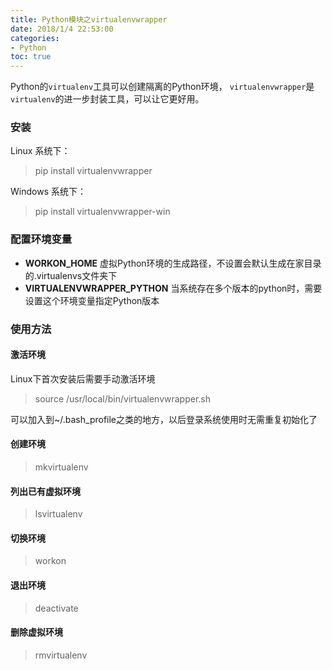 ```yaml
---
title: Python模块之virtualenvwrapper
date: 2018/1/4 22:53:00
categories:
- Python
toc: true
---
```


Python的`virtualenv`工具可以创建隔离的Python环境， `virtualenvwrapper`是`virtualenv`的进一步封装工具，可以让它更好用。

### 安装
Linux 系统下：
> pip install virtualenvwrapper

Windows 系统下：
> pip install virtualenvwrapper-win

### 配置环境变量
- **WORKON_HOME** 虚拟Python环境的生成路径，不设置会默认生成在家目录的.virtualenvs文件夹下
- **VIRTUALENVWRAPPER_PYTHON** 当系统存在多个版本的python时，需要设置这个环境变量指定Python版本

### 使用方法
#### 激活环境
Linux下首次安装后需要手动激活环境
> source /usr/local/bin/virtualenvwrapper.sh

可以加入到~/.bash_profile之类的地方，以后登录系统使用时无需重复初始化了

#### 创建环境
> mkvirtualenv <name>

#### 列出已有虚拟环境
> lsvirtualenv

#### 切换环境
> workon <name>

#### 退出环境
> deactivate

#### 删除虚拟环境
> rmvirtualenv <name>
